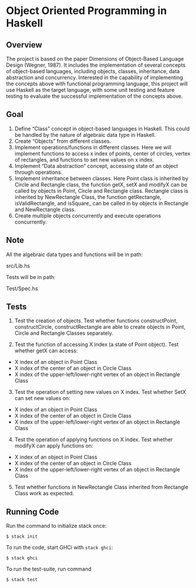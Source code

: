 Object Oriented Programming in Haskell
======================================

Overview
--------
The project is based on the paper Dimensions of Object-Based Language Design (Wegner, 1987). It includes the implementation of several concepts of object-based languages, including objects, classes, inheritance, data abstraction and concurrency. Interested in the capability of implementing the concepts above with functional programming language, this project will use Haskell as the target language, with some unit testing and feature testing to evaluate the successful implementation of the concepts above.

Goal
----
1.	Define “Class” concept in object-based languages in Haskell. This could be handled by the nature of algebraic data type in Haskell.
2.	Create “Objects” from different classes.
3.	Implement operations/functions in different classes. Here we will implement functions to access x index of points, center of circles, vertex of rectangles, and functions to set new values on x index.
4.	Implement “Data abstraction” concept, accessing state of an object through operations.
5.	Implement inheritance between classes. Here Point class is inherited by Circle and Rectangle class, the function getX, setX and modifyX can be called by objects in Point, Circle and Rectangle class. Rectangle class is inherited by NewRectangle Class, the function getRectangle, isValidRectangle, and isSquare_ can be called in by objects in Rectangle and NewRectangle class.
6.	Create multiple objects concurrently and execute operations concurrently.

Note
----
All the algebraic data types and functions will be in path:

  src/Lib.hs

Tests will be in path:

  Test/Spec.hs

Tests
-----

1.	Test the creation of objects. 
Test whether functions constructPoint, constructCircle, constructRectangle are able to create objects in Point, Circle and Rectangle Classes separately. 

2.	Test the function of accessing X index (a state of Point object).
Test whether getX can access:
 - X index of an object in Point Class
 - X index of the center of an object in Circle Class
 - X index of the upper-left/lower-right vertex of an object in Rectangle Class

3.	Test the operation of setting new values on X index.
Test whether SetX can set new values on:
 - X index of an object in Point Class
 -	X index of the center of an object in Circle Class
 -	X index of the upper-left/lower-right vertex of an object in Rectangle Class

4.	Test the operation of applying functions on X index.
Test whether modifyX can apply functions on:
 - X index of an object in Point Class
 - X index of the center of an object in Circle Class
 - X index of the upper-left/lower-right vertex of an object in Rectangle Class

5.	Test whether functions in NewRectangle Class inherited from Rectangle Class work as expected.

Running Code
------------
Run the command to initialize stack once:

``` {.sh}
$ stack init
```

To run the code, start GHCi with `stack ghci`:

``` {.sh}
$ stack ghci
```

To run the test-suite, run command 

``` {.sh}
$ stack test
```


